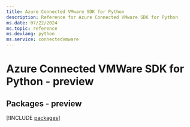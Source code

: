 ```yaml
---
title: Azure Connected VMware SDK for Python
description: Reference for Azure Connected VMware SDK for Python
ms.date: 07/22/2024
ms.topic: reference
ms.devlang: python
ms.service: connectedvmware
---
```

# Azure Connected VMWare SDK for Python - preview
## Packages - preview
[!INCLUDE [packages](connected-vmware-index.md)]